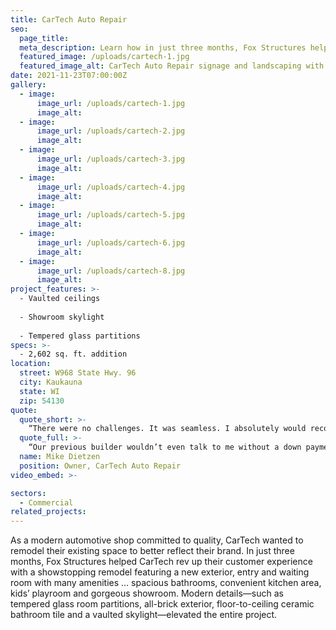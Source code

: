 ```yaml
---
title: CarTech Auto Repair
seo:
  page_title:
  meta_description: Learn how in just three months, Fox Structures helped CarTech rev up their customer experience with a showstopping remodel featuring many new amenities.
  featured_image: /uploads/cartech-1.jpg
  featured_image_alt: CarTech Auto Repair signage and landscaping with CarTech building in the background
date: 2021-11-23T07:00:00Z
gallery: 
  - image: 
      image_url: /uploads/cartech-1.jpg
      image_alt:
  - image: 
      image_url: /uploads/cartech-2.jpg
      image_alt:
  - image: 
      image_url: /uploads/cartech-3.jpg
      image_alt:
  - image: 
      image_url: /uploads/cartech-4.jpg
      image_alt:
  - image: 
      image_url: /uploads/cartech-5.jpg
      image_alt:
  - image: 
      image_url: /uploads/cartech-6.jpg
      image_alt:
  - image: 
      image_url: /uploads/cartech-8.jpg
      image_alt:
project_features: >-
  - Vaulted ceilings
  
  - Showroom skylight
  
  - Tempered glass partitions
specs: >-
  - 2,602 sq. ft. addition
location:
  street: W968 State Hwy. 96
  city: Kaukauna
  state: WI
  zip: 54130
quote:
  quote_short: >-
    “There were no challenges. It was seamless. I absolutely would recommend Fox Structures to others. I already have several times!”
  quote_full: >-
    “Our previous builder wouldn’t even talk to me without a down payment first. Fox Structures came up with a plan before I even made a commitment. The crew was also great. They kept everything neat, clean and orderly, so we could continue to conduct business while they were working. Overall, Fox Structures was easy to work with. Throughout the process, they weren’t adding stuff on and jacking up the price. Materials were ordered on time. The vaulted ceiling was a huge undertaking, and they did a really good job with designing that. There were no challenges. It was seamless. I absolutely would recommend Fox Structures to others. I already have several times!”
  name: Mike Dietzen
  position: Owner, CarTech Auto Repair
video_embed: >-

sectors:
  - Commercial
related_projects: 
---
```


As a modern automotive shop committed to quality, CarTech wanted to remodel their existing space to better reflect their brand. In just three months, Fox Structures helped CarTech rev up their customer experience with a showstopping remodel featuring a new exterior, entry and waiting room with many amenities … spacious bathrooms, convenient kitchen area, kids’ playroom and gorgeous showroom. Modern details—such as tempered glass room partitions, all-brick exterior, floor-to-ceiling ceramic bathroom tile and a vaulted skylight—elevated the entire project.